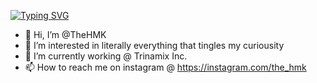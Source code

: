 
[![Typing SVG](https://readme-typing-svg.demolab.com/?lines=First+line+of+text;Second+line+of+text)](https://git.io/typing-svg)


- 👋 Hi, I’m @TheHMK
- 👀 I’m interested in literally everything that tingles my curiousity
- 🌱 I’m currently working @ Trinamix Inc.
- 📫 How to reach me on instagram @ https://instagram.com/the_hmk

<!---
TheHMK/TheHMK is a ✨ special ✨ repository because its `README.md` (this file) appears on your GitHub profile.
You can click the Preview link to take a look at your changes.
--->
